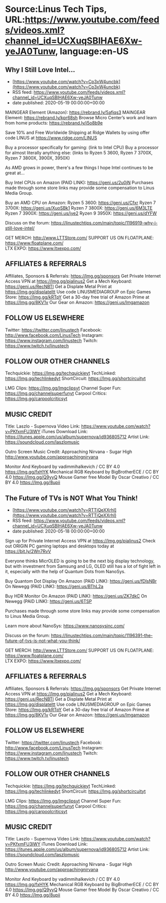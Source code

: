 # Source:Linus Tech Tips, URL:https://www.youtube.com/feeds/videos.xml?channel_id=UCXuqSBlHAE6Xw-yeJA0Tunw, language:en-US

## Why I Still Love Intel...
 - [https://www.youtube.com/watch?v=Cp3xW4uncbk](https://www.youtube.com/watch?v=Cp3xW4uncbk)
 - RSS feed: https://www.youtube.com/feeds/videos.xml?channel_id=UCXuqSBlHAE6Xw-yeJA0Tunw
 - date published: 2020-05-19 00:00:00+00:00

MAINGEAR Element (Amazon): https://rebrand.ly/5afjqs3
MAINGEAR Element: https://rebrand.ly/kpr68sh
Browse Micro Center’s work and learn from home products: https://rebrand.ly/i5o8b9e

Save 10% and Free Worldwide Shipping at Ridge Wallets by using offer code LINUS at https://www.ridge.com/LINUS

Buy a processor specifically for gaming: (link to Intel CPU)
Buy a processor for almost literally anything else: (links to Ryzen 5 3600, Ryzen 7 3700X, Ryzen 7 3800X, 3900X, 3950X)

As AMD grows in power, there's a few things I hope Intel continues to be great at...

Buy Intel CPUs on Amazon (PAID LINK): https://geni.us/2u0jN
Purchases made through some store links may provide some compensation to Linus Media Group.

Buy an AMD CPU on Amazon:
Ryzen 5 3600: https://geni.us/Cfxr
Ryzen 7 3700X: https://geni.us/XuoSBk1
Ryzen 7 3800X: https://geni.us/6M3LTE
Ryzen 7 3900X: https://geni.us/jye2
Ryzen 9 3950X: https://geni.us/dYFW

Discuss on the forum: https://linustechtips.com/main/topic/1196919-why-i-still-love-intel/

GET MERCH: http://www.LTTStore.com/
SUPPORT US ON FLOATPLANE: https://www.floatplane.com/  
LTX EXPO: https://www.ltxexpo.com/   

AFFILIATES & REFERRALS
---------------------------------------------------
Affiliates, Sponsors & Referrals: https://lmg.gg/sponsors
Get Private Internet Access VPN at https://lmg.gg/pialinus2
Get a Mech Keyboard: https://geni.us/RecNBTI
Get a Displate Metal Print at https://lmg.gg/displateltt
Use code LINUSMEDIAGROUP on Epic Games Store: https://lmg.gg/kRTpY
Get a 30-day free trial of Amazon Prime at https://lmg.gg/8KV1v
Our Gear on Amazon: https://geni.us/lmgamazon
 
FOLLOW US ELSEWHERE
---------------------------------------------------  
Twitter: https://twitter.com/linustech
Facebook: http://www.facebook.com/LinusTech
Instagram: https://www.instagram.com/linustech
Twitch: https://www.twitch.tv/linustech

FOLLOW OUR OTHER CHANNELS
---------------------------------------------------  
Techquickie: https://lmg.gg/techquickieyt
TechLinked: https://lmg.gg/techlinkedyt
ShortCircuit: https://lmg.gg/shortcircuityt

LMG Clips: https://lmg.gg/lmgclipsyt
Channel Super Fun: https://lmg.gg/channelsuperfunyt
Carpool Critics: https://lmg.gg/carpoolcriticsyt

MUSIC CREDIT
---------------------------------------------------  
Title: Laszlo - Supernova
Video Link: https://www.youtube.com/watch?v=PKfxmFU3lWY
iTunes Download Link: https://itunes.apple.com/us/album/supernova/id936805712
Artist Link: https://soundcloud.com/laszlomusic

Outro Screen Music Credit: Approaching Nirvana - Sugar High http://www.youtube.com/approachingnirvana

Monitor And Keyboard by vadimmihalkevich / CC BY 4.0 https://lmg.gg/fxHYK 
Mechanical RGB Keyboard by BigBrotherECE / CC BY 4.0 https://lmg.gg/Q9yyQ 
Mouse Gamer free Model By Oscar Creativo / CC BY 4.0 https://lmg.gg/8upii

## The Future of TVs is NOT What You Think!
 - [https://www.youtube.com/watch?v=RTTiQeXXrhI](https://www.youtube.com/watch?v=RTTiQeXXrhI)
 - RSS feed: https://www.youtube.com/feeds/videos.xml?channel_id=UCXuqSBlHAE6Xw-yeJA0Tunw
 - date published: 2020-05-18 00:00:00+00:00

Sign up for Private Internet Access VPN at https://lmg.gg/pialinus2
Check out ORIGIN PC gaming laptops and desktops today at https://bit.ly/2Wn7RvV

Everyone thinks MicrOLED is going to be the next big display technology, but with investment from Samsung and LG, OLED still has a lot of fight left in it, especially with the help of Quantum Dots from NanoSys.

Buy Quantom Dot Display
On Amazon (PAID LINK): https://geni.us/fDlsNBr
On Newegg (PAID LINK): https://geni.us/BThL2a

Buy HDR Monitor
On Amazon (PAID LINK): https://geni.us/ZK7dkC
On Newegg (PAID LINK): https://geni.us/6TSP

Purchases made through some store links may provide some compensation to Linus Media Group.

Learn more about NanoSys: https://www.nanosysinc.com/

Discuss on the forum: https://linustechtips.com/main/topic/1196391-the-future-of-tvs-is-not-what-you-think/

GET MERCH: http://www.LTTStore.com/
SUPPORT US ON FLOATPLANE: https://www.floatplane.com/  
LTX EXPO: https://www.ltxexpo.com/   

AFFILIATES & REFERRALS
---------------------------------------------------
Affiliates, Sponsors & Referrals: https://lmg.gg/sponsors
Get Private Internet Access VPN at https://lmg.gg/pialinus2
Get a Mech Keyboard: https://geni.us/RecNBTI
Get a Displate Metal Print at https://lmg.gg/displateltt
Use code LINUSMEDIAGROUP on Epic Games Store: https://lmg.gg/kRTpY
Get a 30-day free trial of Amazon Prime at https://lmg.gg/8KV1v
Our Gear on Amazon: https://geni.us/lmgamazon
 
FOLLOW US ELSEWHERE
---------------------------------------------------  
Twitter: https://twitter.com/linustech
Facebook: http://www.facebook.com/LinusTech
Instagram: https://www.instagram.com/linustech
Twitch: https://www.twitch.tv/linustech

FOLLOW OUR OTHER CHANNELS
---------------------------------------------------  
Techquickie: https://lmg.gg/techquickieyt
TechLinked: https://lmg.gg/techlinkedyt
ShortCircuit: https://lmg.gg/shortcircuityt

LMG Clips: https://lmg.gg/lmgclipsyt
Channel Super Fun: https://lmg.gg/channelsuperfunyt
Carpool Critics: https://lmg.gg/carpoolcriticsyt

MUSIC CREDIT
---------------------------------------------------  
Title: Laszlo - Supernova
Video Link: https://www.youtube.com/watch?v=PKfxmFU3lWY
iTunes Download Link: https://itunes.apple.com/us/album/supernova/id936805712
Artist Link: https://soundcloud.com/laszlomusic

Outro Screen Music Credit: Approaching Nirvana - Sugar High http://www.youtube.com/approachingnirvana

Monitor And Keyboard by vadimmihalkevich / CC BY 4.0 https://lmg.gg/fxHYK 
Mechanical RGB Keyboard by BigBrotherECE / CC BY 4.0 https://lmg.gg/Q9yyQ 
Mouse Gamer free Model By Oscar Creativo / CC BY 4.0 https://lmg.gg/8upii

